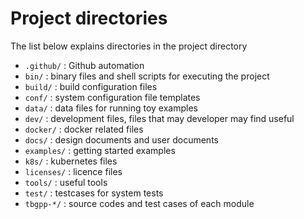 # Project directories

The list below explains directories in the project directory

- `.github/` : Github automation
- `bin/` : binary files and shell scripts for executing the project
- `build/` : build configuration files
- `conf/` : system configuration file templates
- `data/` : data files for running toy examples
- `dev/` : development files, files that may developer may find useful
- `docker/` : docker related files
- `docs/` : design documents and user documents
- `examples/` : getting started examples
- `k8s/` : kubernetes files
- `licenses/` : licence files
- `tools/` : useful tools
- `test/` : testcases for system tests
- `tbgpp-*/` : source codes and test cases of each module